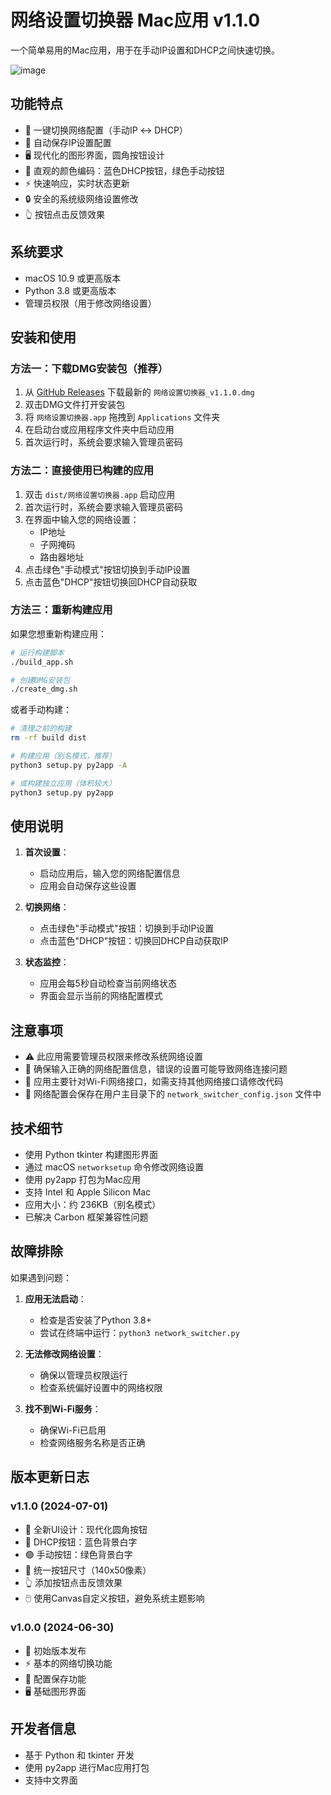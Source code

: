 # 网络设置切换器 Mac应用 v1.1.0

一个简单易用的Mac应用，用于在手动IP设置和DHCP之间快速切换。

![image](https://github.com/user-attachments/assets/933aae46-5b4f-43b6-915b-174ccc1b5748)


## 功能特点

- 🔄 一键切换网络配置（手动IP ↔ DHCP）
- 💾 自动保存IP设置配置
- 🖥️ 现代化的图形界面，圆角按钮设计
- 🎨 直观的颜色编码：蓝色DHCP按钮，绿色手动按钮
- ⚡ 快速响应，实时状态更新
- 🔒 安全的系统级网络设置修改
- 👆 按钮点击反馈效果

## 系统要求

- macOS 10.9 或更高版本
- Python 3.8 或更高版本
- 管理员权限（用于修改网络设置）

## 安装和使用

### 方法一：下载DMG安装包（推荐）

1. 从 [GitHub Releases](https://github.com/n0vemB/ip-switcher-mac/releases) 下载最新的 `网络设置切换器_v1.1.0.dmg`
2. 双击DMG文件打开安装包
3. 将 `网络设置切换器.app` 拖拽到 `Applications` 文件夹
4. 在启动台或应用程序文件夹中启动应用
5. 首次运行时，系统会要求输入管理员密码

### 方法二：直接使用已构建的应用

1. 双击 `dist/网络设置切换器.app` 启动应用
2. 首次运行时，系统会要求输入管理员密码
3. 在界面中输入您的网络设置：
   - IP地址
   - 子网掩码
   - 路由器地址
4. 点击绿色"手动模式"按钮切换到手动IP设置
5. 点击蓝色"DHCP"按钮切换回DHCP自动获取

### 方法三：重新构建应用

如果您想重新构建应用：

```bash
# 运行构建脚本
./build_app.sh

# 创建DMG安装包
./create_dmg.sh
```

或者手动构建：

```bash
# 清理之前的构建
rm -rf build dist

# 构建应用（别名模式，推荐）
python3 setup.py py2app -A

# 或构建独立应用（体积较大）
python3 setup.py py2app
```

## 使用说明

1. **首次设置**：
   - 启动应用后，输入您的网络配置信息
   - 应用会自动保存这些设置

2. **切换网络**：
   - 点击绿色"手动模式"按钮：切换到手动IP设置
   - 点击蓝色"DHCP"按钮：切换回DHCP自动获取IP

3. **状态监控**：
   - 应用会每5秒自动检查当前网络状态
   - 界面会显示当前的网络配置模式

## 注意事项

- ⚠️ 此应用需要管理员权限来修改系统网络设置
- 🔧 确保输入正确的网络配置信息，错误的设置可能导致网络连接问题
- 📱 应用主要针对Wi-Fi网络接口，如需支持其他网络接口请修改代码
- 💾 网络配置会保存在用户主目录下的 `network_switcher_config.json` 文件中

## 技术细节

- 使用 Python tkinter 构建图形界面
- 通过 macOS `networksetup` 命令修改网络设置
- 使用 py2app 打包为Mac应用
- 支持 Intel 和 Apple Silicon Mac
- 应用大小：约 236KB（别名模式）
- 已解决 Carbon 框架兼容性问题

## 故障排除

如果遇到问题：

1. **应用无法启动**：
   - 检查是否安装了Python 3.8+
   - 尝试在终端中运行：`python3 network_switcher.py`

2. **无法修改网络设置**：
   - 确保以管理员权限运行
   - 检查系统偏好设置中的网络权限

3. **找不到Wi-Fi服务**：
   - 确保Wi-Fi已启用
   - 检查网络服务名称是否正确

## 版本更新日志

### v1.1.0 (2024-07-01)
- 🎨 全新UI设计：现代化圆角按钮
- 🔵 DHCP按钮：蓝色背景白字
- 🟢 手动按钮：绿色背景白字
- 📐 统一按钮尺寸（140x50像素）
- 👆 添加按钮点击反馈效果
- 🖱️ 使用Canvas自定义按钮，避免系统主题影响

### v1.0.0 (2024-06-30)
- 🚀 初始版本发布
- ⚡ 基本的网络切换功能
- 💾 配置保存功能
- 🖥️ 基础图形界面

## 开发者信息

- 基于 Python 和 tkinter 开发
- 使用 py2app 进行Mac应用打包
- 支持中文界面
